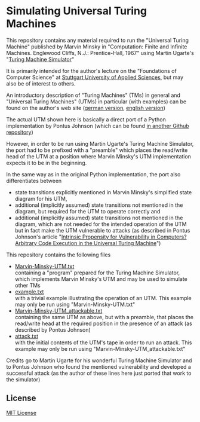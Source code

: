 # Simulating Universal Turing Machines #

This repository contains any material required to run the "Universal Turing Machine" published by Marvin Minsky in "Computation: Finite and Infinite Machines. Englewood Cliffs, N.J.: Prentice-Hall, 1967" using Martin Ugarte's "[Turing Machine Simulator](https://turingmachinesimulator.com/)"

It is primarily intended for the author's lecture on the "Foundations of Computer Science" at [Stuttgart University of Applied Sciences](https://www.hft-stuttgart.com/), but may also be of interest to others.

An introductory description of "Turing Machines" (TMs) in general and "Universal Turing Machines" (UTMs) in particular (with examples) can be found on the author's web site ([german version](https://rozek.de/Turing-Machine/index_de.html), [english version](https://rozek.de/Turing-Machine/index_en.html))

The actual UTM shown here is basically a direct port of a Python implementation by Pontus Johnson (which can be found [in another Github repository](https://github.com/intrinsic-propensity/turing-machine))

However, in order to be run using Martin Ugarte's Turing Machine Simulator, the port had to be prefixed with a "preamble" which places the read/write head of the UTM at a position where Marvin Minsky's UTM implementation expects it to be in the beginning.

In the same way as in the original Python implementation, the port also differentiates between

* state transitions explicitly mentioned in Marvin Minsky's simplified state diagram for his UTM,
* additional (implicitly assumed) state transitions not mentioned in the diagram, but required for the UTM to operate correctly and
* additional (implicitly assumed) state transitions not mentioned in the diagram, which are not needed for the intended operation of the UTM but in fact make the UTM vulnerable to attacks (as described in Pontus Johnson's article "[Intrinsic Propensity for Vulnerability in Computers? Arbitrary Code Execution in the Universal Turing Machine](https://arxiv.org/abs/2105.02124)")

This repository contains the following files

* [Marvin-Minsky-UTM.txt](Marvin-Minsky-UTM.txt)<br>
containing a "program" prepared for the Turing Machine Simulator, which implements Marvin Minsky's UTM and may be used to simulate other TMs
* [example.txt](example.txt)<br>
with a trivial example illustrating the operation of an UTM. This example may only be run using "Marvin-Minsky-UTM.txt"
* [Marvin-Minsky-UTM_attackable.txt](Marvin-Minsky-UTM_attackable.txt)<br>
containing the same UTM as above, but with a preamble, that places the read/write head at the required position in the presence of an attack (as described by Pontus Johnson)
* [attack.txt](attack.txt)<br>
with the initial contents of the UTM's tape in order to run an attack. This example may only be run using "Marvin-Minsky-UTM_attackable.txt"

Credits go to Martin Ugarte for his wonderful Turing Machine Simulator and to Pontus Johnson who found the mentioned vulnerability and developed a successful attack (as the author of these lines here just ported that work to the simulator)

## License ##

[MIT License](LICENSE.md)
